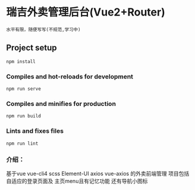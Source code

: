 # 瑞吉外卖管理后台(Vue2+Router)
``水平有限，随便写写(不规范,学习中)``
## Project setup
```
npm install
```

### Compiles and hot-reloads for development
```
npm run serve
```

### Compiles and minifies for production
```
npm run build
```

### Lints and fixes files
```
npm run lint
```

### 介绍：
基于vue vue-cli4 scss Element-UI axios vue-axios 的外卖前端管理
项目包括自适应的登录页面及 主页menu且有记忆功能 还有导航小图标

